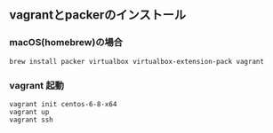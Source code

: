 ## vagrantとpackerのインストール

### macOS(homebrew)の場合

```
brew install packer virtualbox virtualbox-extension-pack vagrant
```

### vagrant 起動

```
vagrant init centos-6-8-x64
vagrant up
vagrant ssh
```

